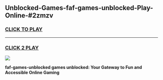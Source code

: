 
## Unblocked-Games-faf-games-unblocked-Play-Online-#2zmzv
<h3>
<a href="https://premium.freeplayer.one?title=faf-games-unblocked&ref=24F">CLICK TO PLAY</a></h3>
<hr>

<h3>
<a href="https://premium.freeplayer.one?title=faf-games-unblocked&ref=24F">CLICK 2 PLAY</a>
  
</h3>

<a href="https://premium.freeplayer.one?title=faf-games-unblocked&ref=24F/"><img src="https://clearcache.store/games.png"></a>


**faf-games-unblocked games unblocked: Your Gateway to Fun and Accessible Online Gaming**
